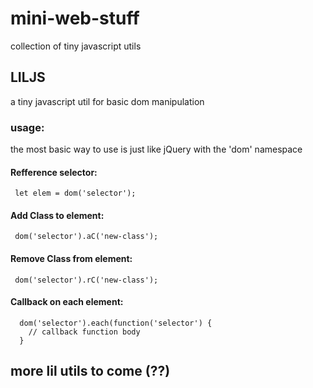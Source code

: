 # mini-web-stuff
collection of tiny javascript utils

## LILJS
a tiny javascript util for basic dom manipulation

### usage: 

the most basic way to use is just like jQuery with the 'dom' namespace 

#### Refference selector:

     let elem = dom('selector');  

#### Add Class to element:

     dom('selector').aC('new-class'); 

#### Remove Class from element:

     dom('selector').rC('new-class'); 
    
#### Callback on each element:

      dom('selector').each(function('selector') {
        // callback function body
      }

## more lil utils to come (??)

